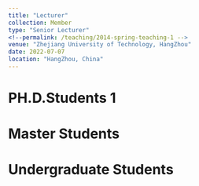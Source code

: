 ```yaml
---
title: "Lecturer"
collection: Member
type: "Senior Lecturer"
<!--permalink: /teaching/2014-spring-teaching-1 -->
venue: "Zhejiang University of Technology, HangZhou"
date: 2022-07-07
location: "HangZhou, China"
---
```




PH.D.Students 1
======

Master Students
======

Undergraduate Students
======
